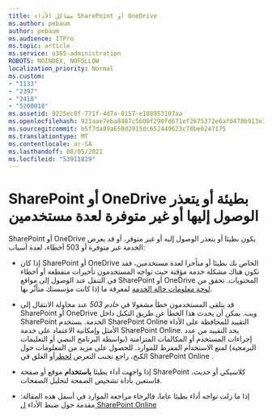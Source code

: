 ```yaml
---
title: مشاكل الأداء SharePoint أو OneDrive
ms.author: pebaum
author: pebaum
ms.audience: ITPro
ms.topic: article
ms.service: o365-administration
ROBOTS: NOINDEX, NOFOLLOW
localization_priority: Normal
ms.custom:
- "1133"
- "2397"
- "2418"
- "5200018"
ms.assetid: 9225ec0f-771f-4d7a-8157-e188953107aa
ms.openlocfilehash: 921aae7eba8487c5600f290fd671ef2675372e6af0478b913e38354856cbaa22
ms.sourcegitcommit: b5f7da89a650d2915dc652449623c78be6247175
ms.translationtype: MT
ms.contentlocale: ar-SA
ms.lasthandoff: 08/05/2021
ms.locfileid: "53911829"
---
```

# <a name="sharepoint-or-onedrive-slow-inaccessible-or-unavailable-for-multiple-users"></a>SharePoint أو OneDrive بطيئة أو يتعذر الوصول إليها أو غير متوفرة لعدة مستخدمين

SharePoint أو OneDrive يكون بطيئا أو يتعذر الوصول إليه أو غير متوفر، أو قد يعرض الخدمة غير متوفرة أو 503 أخطاء، لعدة أسباب:
  
- إذا كان SharePoint أو OneDrive الخاص بك بطيئا أو متأخرا لعدة مستخدمين، فقد تكون هناك مشكلة خدمة مؤقتة حيث تواجه المستخدمون تأخيرات متقطعة أو أخطاء في التنقل عند الوصول إلى مواقع SharePoint أو OneDrive المحتويات. تحقق من [لوحة معلومات حالة الخدمة](https://admin.microsoft.com/AdminPortal/Home#/servicehealth) لمعرفة ما إذا كانت مؤسستك متأثّر بها.
  
- قد يتلقى المستخدمون خطأ مشغولا في *خادم 503* عند محاولة الانتقال إلى SharePoint أو OneDrive ويب. يمكن أن يحدث هذا الخطأ عن طريق التكبل داخل SharePoint الخدمة. يستخدم SharePoint Online التقييد للمحافظة على الأداء الأمثل وإمكانية الاعتماد على خدمة SharePoint Online. يحد التقييد من عدد إجراءات المستخدم أو المكالمات المتزامنة (بواسطة البرنامج النصي أو التعليمات البرمجية) لمنع الاستخدام المفرط للموارد. للحصول على مزيد من المعلومات حول الكبح، راجع تجنب التعرض [لحظر](https://docs.microsoft.com/sharepoint/dev/general-development/how-to-avoid-getting-throttled-or-blocked-in-sharepoint-online)أو الغلق في SharePoint Online .

- إذا واجهت أداء بطيئا **باستخدام** موقع أو صفحة SharePoint كلاسيكي [](https://aka.ms/perftool) أو حديث، فاستعين بأداة تشخيص الصفحة لتحليل الصفحات. 
  
- إذا ما زلت تواجه أداء بطيئا عاما، فالرجاء مراجعة الموارد في أسفل هذه المقالة: مقدمة حول ضبط الأداء [ل SharePoint Online](https://go.microsoft.com/fwlink/?linkid=2024334)
  